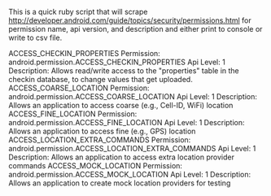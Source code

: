 This is a quick ruby script that will scrape http://developer.android.com/guide/topics/security/permissions.html for permission name, api version, and description and either print to console or write to csv file.

ACCESS_CHECKIN_PROPERTIES
	Permission: android.permission.ACCESS_CHECKIN_PROPERTIES
	Api Level: 1
	Description: Allows read/write access to the "properties" table in the checkin     database, to change values that get uploaded. 
ACCESS_COARSE_LOCATION
	Permission: android.permission.ACCESS_COARSE_LOCATION
	Api Level: 1
	Description: Allows an application to access coarse (e.g., Cell-ID, WiFi) location 
ACCESS_FINE_LOCATION
	Permission: android.permission.ACCESS_FINE_LOCATION
	Api Level: 1
	Description: Allows an application to access fine (e.g., GPS) location 
ACCESS_LOCATION_EXTRA_COMMANDS
	Permission: android.permission.ACCESS_LOCATION_EXTRA_COMMANDS
	Api Level: 1
	Description: Allows an application to access extra location provider commands 
ACCESS_MOCK_LOCATION
	Permission: android.permission.ACCESS_MOCK_LOCATION
	Api Level: 1
	Description: Allows an application to create mock location providers for testing 
